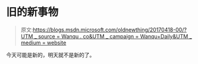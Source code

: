 # 旧的新事物

> 原文:[https://blogs.msdn.microsoft.com/oldnewthing/20170418-00/?UTM _ source = Wanqu . co&UTM _ campaign = Wanqu+Daily&UTM _ medium = website](https://blogs.msdn.microsoft.com/oldnewthing/20170418-00/?utm_source=wanqu.co&utm_campaign=Wanqu+Daily&utm_medium=website)

今天可能是新的，明天就不是新的了。